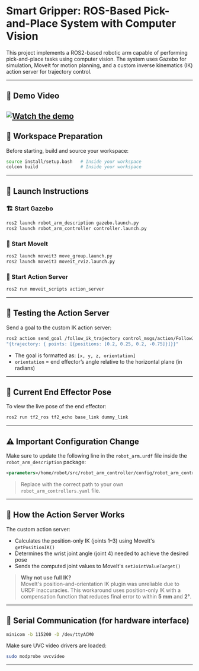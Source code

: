 # Smart Gripper: ROS-Based Pick-and-Place System with Computer Vision

This project implements a ROS2-based robotic arm capable of performing pick-and-place tasks using computer vision. The system uses Gazebo for simulation, MoveIt for motion planning, and a custom inverse kinematics (IK) action server for trajectory control.

---

## 🎥 Demo Video

[![Watch the demo](https://img.youtube.com/vi/3q7pzVAd7P8/hqdefault.jpg)](https://youtu.be/3q7pzVAd7P8)
---

## 📁 Workspace Preparation

Before starting, build and source your workspace:

```bash
source install/setup.bash   # Inside your workspace
colcon build                # Inside your workspace
```

---

## 🚀 Launch Instructions

### 🏗️ Start Gazebo

```bash
ros2 launch robot_arm_description gazebo.launch.py
ros2 launch robot_arm_controller controller.launch.py
```

### 🤖 Start MoveIt

```bash
ros2 launch moveit3 move_group.launch.py
ros2 launch moveit3 moveit_rviz.launch.py
```

### 🧠 Start Action Server

```bash
ros2 run moveit_scripts action_server
```

---

## 🧪 Testing the Action Server

Send a goal to the custom IK action server:

```bash
ros2 action send_goal /follow_ik_trajectory control_msgs/action/FollowJointTrajectory 
"{trajectory: { points: [{positions: [0.2, 0.25, 0.2, -0.75]}]}}"
```

- The goal is formatted as: `[x, y, z, orientation]`
- `orientation` = end effector’s angle relative to the horizontal plane (in radians)

---

## 📍 Current End Effector Pose

To view the live pose of the end effector:

```bash
ros2 run tf2_ros tf2_echo base_link dummy_link
```

---

## ⚠️ Important Configuration Change

Make sure to update the following line in the `robot_arm.urdf` file inside the `robot_arm_description` package:

```xml
<parameters>/home/robot/src/robot_arm_controller/config/robot_arm_controllers.yaml</parameters>
```

> Replace with the correct path to your own `robot_arm_controllers.yaml` file.

---

## 🧠 How the Action Server Works

The custom action server:

- Calculates the position-only IK (joints 1–3) using MoveIt's `getPositionIK()`
- Determines the wrist joint angle (joint 4) needed to achieve the desired pose
- Sends the computed joint values to MoveIt's `setJointValueTarget()`

> **Why not use full IK?**  
MoveIt's position-and-orientation IK plugin was unreliable due to URDF inaccuracies. This workaround uses position-only IK with a compensation function that reduces final error to within **5 mm** and **2°**.

---

## 🔌 Serial Communication (for hardware interface)

```bash
minicom -b 115200 -D /dev/ttyACM0
```

Make sure UVC video drivers are loaded:

```bash
sudo modprobe uvcvideo
```

---


